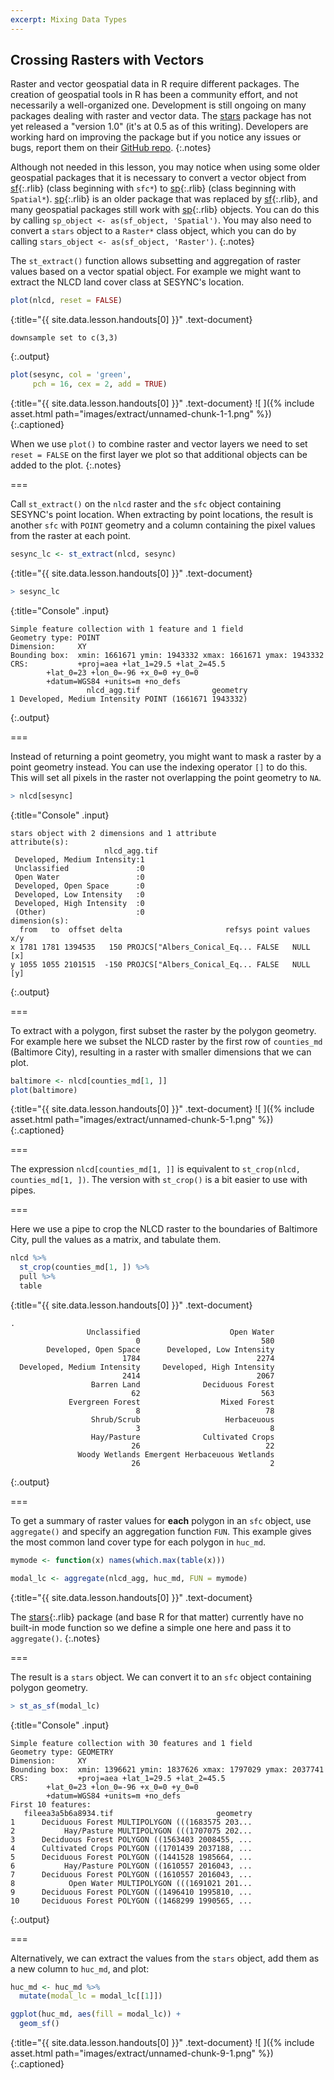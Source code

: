 ```yaml
---
excerpt: Mixing Data Types
---
```


## Crossing Rasters with Vectors

Raster and vector geospatial data in R require different packages. 
The creation of geospatial tools in R has been a community effort, and not
necessarily a well-organized one. Development is still ongoing on many packages
dealing with raster and vector data.
The [stars](https://r-spatial.github.io/stars/) package has not yet released a "version 1.0" 
(it's at 0.5 as of this writing). Developers are working hard on improving the package but
if you notice any issues or bugs, report them on their [GitHub repo](https://github.com/r-spatial/stars).
{:.notes}

Although not needed in this lesson, you may notice when using some older geospatial packages that it is necessary to
convert a vector object from [sf](){:.rlib} (class beginning with `sfc*`) to [sp](){:.rlib}
(class beginning with `Spatial*`). [sp](){:.rlib} is an older package that was replaced
by [sf](){:.rlib}, and many geospatial packages still work with [sp](){:.rlib} objects.
You can do this by calling `sp_object <- as(sf_object, 'Spatial')`. You may also
need to convert a `stars` object to a `Raster*` class object, which you can do
by calling `stars_object <- as(sf_object, 'Raster')`.
{:.notes}

The `st_extract()` function allows subsetting and aggregation of raster values based
on a vector spatial object. For example we might want to extract the NLCD land cover 
class at SESYNC's location.



~~~r
plot(nlcd, reset = FALSE)
~~~
{:title="{{ site.data.lesson.handouts[0] }}" .text-document}


~~~
downsample set to c(3,3)
~~~
{:.output}


~~~r
plot(sesync, col = 'green',
     pch = 16, cex = 2, add = TRUE)
~~~
{:title="{{ site.data.lesson.handouts[0] }}" .text-document}
![ ]({% include asset.html path="images/extract/unnamed-chunk-1-1.png" %})
{:.captioned}

When we use `plot()` to combine raster and vector layers we need to set `reset = FALSE` on 
the first layer we plot so that additional objects can be added to the plot.
{:.notes}

===

Call `st_extract()` on the `nlcd` raster and the `sfc` object containing SESYNC's point location.
When extracting by point locations, the result is another `sfc` with `POINT` geometry and
a column containing the pixel values from the raster at each point.



~~~r
sesync_lc <- st_extract(nlcd, sesync)
~~~
{:title="{{ site.data.lesson.handouts[0] }}" .text-document}




~~~r
> sesync_lc
~~~
{:title="Console" .input}


~~~
Simple feature collection with 1 feature and 1 field
Geometry type: POINT
Dimension:     XY
Bounding box:  xmin: 1661671 ymin: 1943332 xmax: 1661671 ymax: 1943332
CRS:           +proj=aea +lat_1=29.5 +lat_2=45.5 
        +lat_0=23 +lon_0=-96 +x_0=0 +y_0=0 
        +datum=WGS84 +units=m +no_defs
                 nlcd_agg.tif                geometry
1 Developed, Medium Intensity POINT (1661671 1943332)
~~~
{:.output}


===

Instead of returning a point geometry, you might want to mask a raster by a point geometry instead. 
You can use the indexing operator `[]` to do this. This will set
all pixels in the raster not overlapping the point geometry to `NA`.



~~~r
> nlcd[sesync]
~~~
{:title="Console" .input}


~~~
stars object with 2 dimensions and 1 attribute
attribute(s):
                     nlcd_agg.tif 
 Developed, Medium Intensity:1    
 Unclassified               :0    
 Open Water                 :0    
 Developed, Open Space      :0    
 Developed, Low Intensity   :0    
 Developed, High Intensity  :0    
 (Other)                    :0    
dimension(s):
  from   to  offset delta                       refsys point values x/y
x 1781 1781 1394535   150 PROJCS["Albers_Conical_Eq... FALSE   NULL [x]
y 1055 1055 2101515  -150 PROJCS["Albers_Conical_Eq... FALSE   NULL [y]
~~~
{:.output}


===

To extract with a polygon, first subset the raster by the polygon geometry. For example
here we subset the NLCD raster by the first row of `counties_md` 
(Baltimore City), resulting in a raster with smaller dimensions that we can plot.



~~~r
baltimore <- nlcd[counties_md[1, ]]
plot(baltimore)
~~~
{:title="{{ site.data.lesson.handouts[0] }}" .text-document}
![ ]({% include asset.html path="images/extract/unnamed-chunk-5-1.png" %})
{:.captioned}

===

The expression `nlcd[counties_md[1, ]]` is equivalent to `st_crop(nlcd, counties_md[1, ])`.
The version with `st_crop()` is a bit easier to use with pipes.

===

Here we use a pipe to crop the NLCD raster to the boundaries of Baltimore City,
pull the values as a matrix, and tabulate them.



~~~r
nlcd %>%
  st_crop(counties_md[1, ]) %>%
  pull %>%
  table
~~~
{:title="{{ site.data.lesson.handouts[0] }}" .text-document}


~~~
.
                 Unclassified                    Open Water 
                            0                           580 
        Developed, Open Space      Developed, Low Intensity 
                         1784                          2274 
  Developed, Medium Intensity     Developed, High Intensity 
                         2414                          2067 
                  Barren Land              Deciduous Forest 
                           62                           563 
             Evergreen Forest                  Mixed Forest 
                            8                            78 
                  Shrub/Scrub                   Herbaceuous 
                            3                             8 
                  Hay/Pasture              Cultivated Crops 
                           26                            22 
               Woody Wetlands Emergent Herbaceuous Wetlands 
                           26                             2 
~~~
{:.output}


===

To get a summary of raster values for **each** polygon in an `sfc`
object, use `aggregate()` and specify an aggregation function `FUN`. This
example gives the most common land cover type for each polygon in `huc_md`.



~~~r
mymode <- function(x) names(which.max(table(x)))

modal_lc <- aggregate(nlcd_agg, huc_md, FUN = mymode) 
~~~
{:title="{{ site.data.lesson.handouts[0] }}" .text-document}


The [stars](){:.rlib} package (and base R for that matter) currently have no built-in mode function
so we define a simple one here and pass it to `aggregate()`.
{:.notes}

===

The result is a `stars` object. We can convert it to an `sfc` object containing polygon
geometry.



~~~r
> st_as_sf(modal_lc)
~~~
{:title="Console" .input}


~~~
Simple feature collection with 30 features and 1 field
Geometry type: GEOMETRY
Dimension:     XY
Bounding box:  xmin: 1396621 ymin: 1837626 xmax: 1797029 ymax: 2037741
CRS:           +proj=aea +lat_1=29.5 +lat_2=45.5 
        +lat_0=23 +lon_0=-96 +x_0=0 +y_0=0 
        +datum=WGS84 +units=m +no_defs
First 10 features:
   fileea3a5b6a8934.tif                       geometry
1      Deciduous Forest MULTIPOLYGON (((1683575 203...
2           Hay/Pasture MULTIPOLYGON (((1707075 202...
3      Deciduous Forest POLYGON ((1563403 2008455, ...
4      Cultivated Crops POLYGON ((1701439 2037188, ...
5      Deciduous Forest POLYGON ((1441528 1985664, ...
6           Hay/Pasture POLYGON ((1610557 2016043, ...
7      Deciduous Forest POLYGON ((1610557 2016043, ...
8            Open Water MULTIPOLYGON (((1691021 201...
9      Deciduous Forest POLYGON ((1496410 1995810, ...
10     Deciduous Forest POLYGON ((1468299 1990565, ...
~~~
{:.output}


===

Alternatively, we can extract the values from the `stars` object, add them as a new
column to `huc_md`, and plot:



~~~r
huc_md <- huc_md %>% 
  mutate(modal_lc = modal_lc[[1]])

ggplot(huc_md, aes(fill = modal_lc)) + 
  geom_sf()
~~~
{:title="{{ site.data.lesson.handouts[0] }}" .text-document}
![ ]({% include asset.html path="images/extract/unnamed-chunk-9-1.png" %})
{:.captioned}
